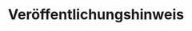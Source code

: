 ﻿---
title: Veröffentlichungshinweis
second_title: Aspose.Cells Cloud Documen
type: docs
url: /de/release-notes/
description: Aspose.Cells Cloud unterstützt Excel zum Erstellen, Konvertieren, Zusammenführen, Aufteilen, Schützen, für interne Objektoperationen usw.
weight: 40
kwords: Excel, Office Cloud, REST API, Tabellenkalkulation, PDF, CSV, Json, Markdwon, Versionshinweise
---
